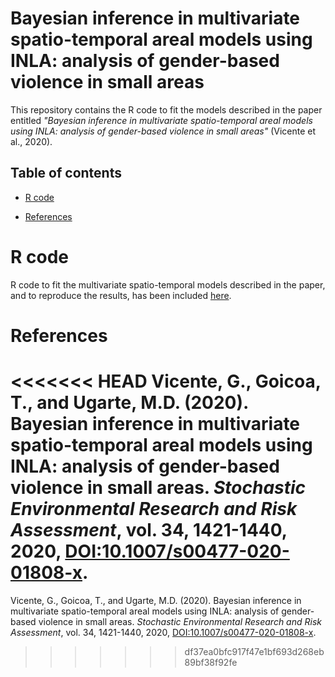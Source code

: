 # Bayesian inference in multivariate spatio-temporal areal models using INLA: analysis of gender-based violence in small areas
This repository contains the R code to fit the models described in the paper entitled _"Bayesian inference in multivariate spatio-temporal areal models using INLA: analysis of gender-based violence in small areas"_ (Vicente et al., 2020).

## Table of contents
- [R code](#R-code)

- [References](#References)

# R code
R code to fit the multivariate spatio-temporal models described in the paper, and to reproduce the results, has been included [here](https://github.com/spatialstatisticsupna/Mmodels_SERRA_article/blob/master/R/).

# References
<<<<<<< HEAD
Vicente, G., Goicoa, T., and Ugarte, M.D. (2020). Bayesian inference in multivariate spatio-temporal areal models using INLA: analysis of gender-based violence in small areas. _Stochastic Environmental Research and Risk Assessment_, vol. 34, 1421-1440, 2020, [DOI:10.1007/s00477-020-01808-x](https://doi.org/10.1007/s00477-020-01808-x).
=======
Vicente, G., Goicoa, T., and Ugarte, M.D. (2020). Bayesian inference in multivariate spatio-temporal areal models using INLA: analysis of gender-based violence in small areas. _Stochastic Environmental Research and Risk Assessment_, vol. 34, 1421-1440, 2020, [DOI:10.1007/s00477-020-01808-x](https://doi.org/10.1007/s00477-020-01808-x).
>>>>>>> df37ea0bfc917f47e1bf693d268eb89bf38f92fe
